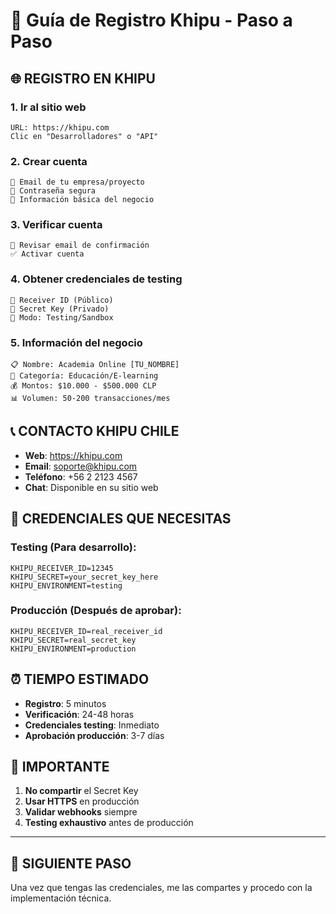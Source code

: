 # 🏦 Guía de Registro Khipu - Paso a Paso

## 🌐 REGISTRO EN KHIPU

### 1. Ir al sitio web
```
URL: https://khipu.com
Clic en "Desarrolladores" o "API"
```

### 2. Crear cuenta
```
📧 Email de tu empresa/proyecto
🔐 Contraseña segura
🏢 Información básica del negocio
```

### 3. Verificar cuenta
```
📨 Revisar email de confirmación
✅ Activar cuenta
```

### 4. Obtener credenciales de testing
```
🔑 Receiver ID (Público)
🔐 Secret Key (Privado)
🧪 Modo: Testing/Sandbox
```

### 5. Información del negocio
```
📋 Nombre: Academia Online [TU_NOMBRE]
🎯 Categoría: Educación/E-learning
💰 Montos: $10.000 - $500.000 CLP
📊 Volumen: 50-200 transacciones/mes
```

## 📞 CONTACTO KHIPU CHILE
- **Web**: https://khipu.com
- **Email**: soporte@khipu.com
- **Teléfono**: +56 2 2123 4567
- **Chat**: Disponible en su sitio web

## 🔑 CREDENCIALES QUE NECESITAS

### Testing (Para desarrollo):
```env
KHIPU_RECEIVER_ID=12345
KHIPU_SECRET=your_secret_key_here
KHIPU_ENVIRONMENT=testing
```

### Producción (Después de aprobar):
```env
KHIPU_RECEIVER_ID=real_receiver_id
KHIPU_SECRET=real_secret_key
KHIPU_ENVIRONMENT=production
```

## ⏰ TIEMPO ESTIMADO
- **Registro**: 5 minutos
- **Verificación**: 24-48 horas
- **Credenciales testing**: Inmediato
- **Aprobación producción**: 3-7 días

## 🚨 IMPORTANTE
1. **No compartir** el Secret Key
2. **Usar HTTPS** en producción
3. **Validar webhooks** siempre
4. **Testing exhaustivo** antes de producción

---

## 🎯 SIGUIENTE PASO
Una vez que tengas las credenciales, me las compartes y procedo con la implementación técnica.
